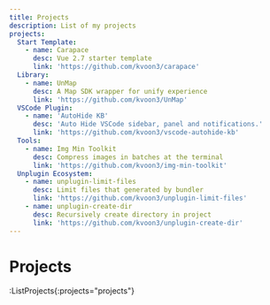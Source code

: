 ```yaml
---
title: Projects
description: List of my projects
projects:
  Start Template:
    - name: Carapace
      desc: Vue 2.7 starter template
      link: 'https://github.com/kvoon3/carapace'
  Library:
    - name: UnMap
      desc: A Map SDK wrapper for unify experience
      link: 'https://github.com/kvoon3/UnMap'
  VSCode Plugin:
    - name: 'AutoHide KB'
      desc: 'Auto Hide VSCode sidebar, panel and notifications.'
      link: 'https://github.com/kvoon3/vscode-autohide-kb'
  Tools:
    - name: Img Min Toolkit
      desc: Compress images in batches at the terminal
      link: 'https://github.com/kvoon3/img-min-toolkit'
  Unplugin Ecosystem:
    - name: unplugin-limit-files
      desc: Limit files that generated by bundler
      link: 'https://github.com/kvoon3/unplugin-limit-files'
    - name: unplugin-create-dir
      desc: Recursively create directory in project
      link: 'https://github.com/kvoon3/unplugin-create-dir'
---
```


# Projects

:ListProjects{:projects="projects"}
